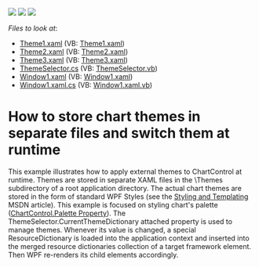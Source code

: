 <!-- default badges list -->
![](https://img.shields.io/endpoint?url=https://codecentral.devexpress.com/api/v1/VersionRange/128570223/22.2.2%2B)
[![](https://img.shields.io/badge/Open_in_DevExpress_Support_Center-FF7200?style=flat-square&logo=DevExpress&logoColor=white)](https://supportcenter.devexpress.com/ticket/details/E2675)
[![](https://img.shields.io/badge/📖_How_to_use_DevExpress_Examples-e9f6fc?style=flat-square)](https://docs.devexpress.com/GeneralInformation/403183)
<!-- default badges end -->
<!-- default file list -->
*Files to look at*:

* [Theme1.xaml](./CS/Themes/Theme1.xaml) (VB: [Theme1.xaml](./VB/Themes/Theme1.xaml))
* [Theme2.xaml](./CS/Themes/Theme2.xaml) (VB: [Theme2.xaml](./VB/Themes/Theme2.xaml))
* [Theme3.xaml](./CS/Themes/Theme3.xaml) (VB: [Theme3.xaml](./VB/Themes/Theme3.xaml))
* [ThemeSelector.cs](./CS/ThemeSelector.cs) (VB: [ThemeSelector.vb](./VB/ThemeSelector.vb))
* [Window1.xaml](./CS/Window1.xaml) (VB: [Window1.xaml](./VB/Window1.xaml))
* [Window1.xaml.cs](./CS/Window1.xaml.cs) (VB: [Window1.xaml.vb](./VB/Window1.xaml.vb))
<!-- default file list end -->
# How to store chart themes in separate files and switch them at runtime


<p>This example illustrates how to apply external themes to ChartControl at runtime. Themes are stored in separate XAML files in the \Themes subdirectory of a root application directory. The actual chart themes are stored in the form of standard WPF Styles (see the <a href="http://msdn.microsoft.com/en-us/library/ms745683.aspx"><u>Styling and Templating</u></a> MSDN article). This example is focused on styling chart's palette (<a href="http://documentation.devexpress.com/#WPF/DevExpressXpfChartsChartControl_Palettetopic"><u>ChartControl.Palette Property</u></a>). The ThemeSelector.CurrentThemeDictionary attached property is used to manage themes. Whenever its value is changed, a special ResourceDictionary is loaded into the application context and inserted into the merged resource dictionaries collection of a target framework element. Then WPF re-renders its child elements accordingly.</p>

<br/>


